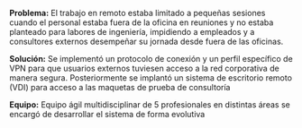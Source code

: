 __Problema:__ El trabajo en remoto estaba limitado a pequeñas sesiones cuando el personal estaba fuera de la oficina en reuniones y no estaba planteado para labores de ingeniería, impidiendo a empleados y a consultores externos desempeñar su jornada desde fuera de las oficinas.

__Solución:__ Se implementó un protocolo de conexión y un perfil específico de VPN para que usuarios externos tuviesen acceso a la red corporativa de manera segura. Posteriormente se implantó un sistema de escritorio remoto (VDI) para acceso a las maquetas de prueba de consultoría

__Equipo:__ Equipo ágil multidisciplinar de 5 profesionales en distintas áreas se encargó de desarrollar el sistema de forma evolutiva
